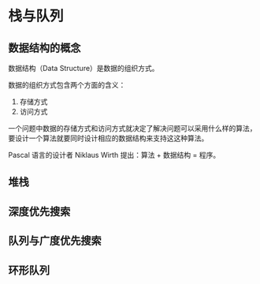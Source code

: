 # 栈与队列

## 数据结构的概念

数据结构（Data Structure）是数据的组织方式。

数据的组织方式包含两个方面的含义：
1. 存储方式
2. 访问方式

一个问题中数据的存储方式和访问方式就决定了解决问题可以采用什么样的算法，要设计一个算法就要同时设计相应的数据结构来支持这这种算法。

Pascal 语言的设计者 Niklaus Wirth 提出：算法 + 数据结构 = 程序。

## 堆栈

## 深度优先搜索

## 队列与广度优先搜索

## 环形队列
